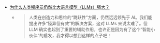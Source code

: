- [为什么人类程序员仍然比大语言模型（LLMs）强大？](https://x.com/dotey/status/1928207426278347194)
	- > 人类在创造力和思维的“跳跃性”方面，仍然远远领先于 AI。我们能提出许多“怪异但有效”的解决方案，这对 LLMs 来说太难了。但 LLM 确实也起到了重要的辅助作用，也许正是因为有了这个“智能小伙伴”的启发，我才得以想到这样的点子吧！